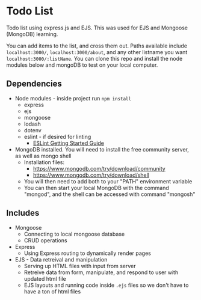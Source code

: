# Todo List

Todo list using express.js and EJS. This was used for EJS and Mongoose (MongoDB) learning.

You can add items to the list, and cross them out. Paths available include `localhost:3000/`, `localhost:3000/about`, and any other listname you want `localhost:3000/:listName`. You can clone this repo and install the node modules below and mongoDB to test on your local computer.

## Dependencies

-   Node modules - inside project run `npm install`
    -   express
    -   ejs
    -   mongoose
    -   lodash
    -   dotenv
    -   eslint - if desired for linting
        -   [ESLint Getting Started Guide](https://eslint.org/docs/latest/user-guide/getting-started)
-   MongoDB installed. You will need to install the free community server, as well as mongo shell
    -   Installation files:
        -   https://www.mongodb.com/try/download/community
        -   https://www.mongodb.com/try/download/shell
    -   You will then need to add both to your "PATH" environment variable
    -   You can then start your local MongoDB with the command "mongod", and the shell can be accessed with command "mongosh"

## Includes

-   Mongoose
    -   Connecting to local mongoose database
    -   CRUD operations
-   Express
    -   Using Express routing to dynamically render pages
-   EJS - Data retreival and manipulation
    -   Serving up HTML files with input from server
    -   Retreive data from form, manipulate, and respond to user with updated html file
    -   EJS layouts and running code inside `.ejs` files so we don't have to have a ton of html files

